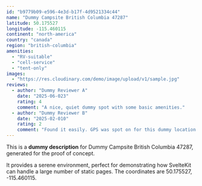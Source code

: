 ```yaml
---
id: "b9779b09-e596-4e3d-b17f-4d9521334c44"
name: "Dummy Campsite British Columbia 47287"
latitude: 50.175527
longitude: -115.460115
continent: "north-america"
country: "canada"
region: "british-columbia"
amenities:
  - "RV-suitable"
  - "cell-service"
  - "tent-only"
images:
  - "https://res.cloudinary.com/demo/image/upload/v1/sample.jpg"
reviews:
  - author: "Dummy Reviewer A"
    date: "2025-06-023"
    rating: 4
    comment: "A nice, quiet dummy spot with some basic amenities."
  - author: "Dummy Reviewer B"
    date: "2025-02-010"
    rating: 2
    comment: "Found it easily. GPS was spot on for this dummy location."
---
```


This is a **dummy description** for Dummy Campsite British Columbia 47287, generated for the proof of concept.

It provides a serene environment, perfect for demonstrating how SvelteKit can handle a large number of static pages. The coordinates are 50.175527, -115.460115.
